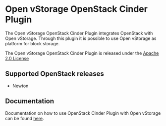 # Open vStorage OpenStack Cinder Plugin

The Open vStorage OpenStack Cinder Plugin integrates OpenStack with Open vStorage. Through this plugin it is possible to use Open vStorage as  platform for block storage.

The Open vStorage OpenStack Cinder Plugin is released under the [Apache 2.0 License](http://www.apache.org/licenses/LICENSE-2.0)

## Supported OpenStack releases
* Newton

## Documentation
Documentation on how to use OpenStack Cinder Plugin with Open vStorage can be found [here](https://openvstorage.gitbooks.io/cinder/content/).
